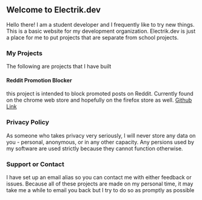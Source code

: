 ## Welcome to Electrik.dev
Hello there! I am a student developer and I frequently like to try new things. This is a basic website for my development organization. 
Electrik.dev is just a place for me to put projects that are separate from school projects.

### My Projects
The following are projects that I have built

#### Reddit Promotion Blocker
this project is intended to block promoted posts on Reddit. Currently found on the chrome web store and hopefully on the firefox store as well.
[Github Link](https://github.com/Electrik-Dev/RedditPromoBlocker)

### Privacy Policy
As someone who takes privacy very seriously, I will never store any data on you - personal, anonymous, or in any other capacity. Any persions used by my software are used strictly because they cannot function otherwise.

### Support or Contact

I have set up an email alias so you can contact me with either feedback or issues. Because all of these projects are made on my personal time, it may take me a while to email you back but I try to do so as promptly as possible